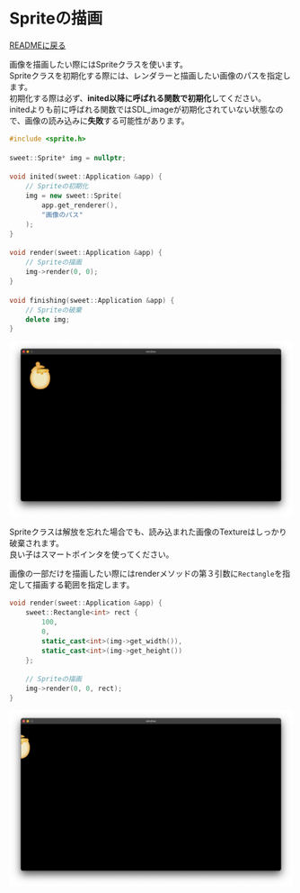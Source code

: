 # Spriteの描画

[READMEに戻る](../../README.md "READMEに戻る")

画像を描画したい際にはSpriteクラスを使います。  
Spriteクラスを初期化する際には、レンダラーと描画したい画像のパスを指定します。  
初期化する際は必ず、**inited以降に呼ばれる関数で初期化**してください。  
initedよりも前に呼ばれる関数ではSDL_imageが初期化されていない状態なので、画像の読み込みに**失敗**する可能性があります。
```cpp
#include <sprite.h>

sweet::Sprite* img = nullptr;

void inited(sweet::Application &app) {
    // Spriteの初期化
    img = new sweet::Sprite(
        app.get_renderer(),
        "画像のパス"
    );
}

void render(sweet::Application &app) {
    // Spriteの描画
    img->render(0, 0);
}

void finishing(sweet::Application &app) {
    // Spriteの破棄
    delete img;
}
```

![img](../../asset/render_sprite.webp)

Spriteクラスは解放を忘れた場合でも、読み込まれた画像のTextureはしっかり破棄されます。  
良い子はスマートポインタを使ってください。  

画像の一部だけを描画したい際にはrenderメソッドの第３引数に`Rectangle`を指定して描画する範囲を指定します。
```cpp
void render(sweet::Application &app) {
    sweet::Rectangle<int> rect {
        100,
        0,
        static_cast<int>(img->get_width()),
        static_cast<int>(img->get_height())
    };

    // Spriteの描画
    img->render(0, 0, rect);
}
```


![img](../../asset/render_clip_sprite.webp)